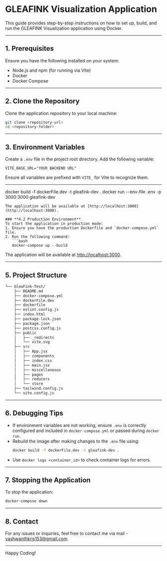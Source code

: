 
# GLEAFINK Visualization Application

This guide provides step-by-step instructions on how to set up, build, and run the GLEAFINK Visualization application using Docker.

---

## **1. Prerequisites**
Ensure you have the following installed on your system:
- Node.js and npm (for running via Vite)
- Docker
- Docker Compose

---

## **2. Clone the Repository**
Clone the application repository to your local machine:
```bash
git clone <repository-url>
cd <repository-folder>
```

---

## **3. Environment Variables**
Create a `.env` file in the project root directory. Add the following variable:

```env
VITE_BASE_URL="YOUR BACKEND URL"
```

Ensure all variables are prefixed with `VITE_` for Vite to recognize them.

---

docker build -f dockerFile.dev -t gleafink-dev .
docker run --env-file .env -p 3000:3000 gleafink-dev
```
The application will be available at [http://localhost:3000](http://localhost:3000).

### **4.2 Production Environment**
To start the application in production mode:
1. Ensure you have the production Dockerfile and `docker-compose.yml` file.
2. Run the following command:
   ```bash
   docker-compose up --build
   ```
   The application will be available at [http://localhost:3000](http://localhost:3000).

---

## **5. Project Structure**
```sh
└── GleaFink-Test/
    ├── README.md
    ├── docker-compose.yml
    ├── dockerFile.dev
    ├── dockerfile
    ├── eslint.config.js
    ├── index.html
    ├── package-lock.json
    ├── package.json
    ├── postcss.config.js
    ├── public
    │   ├── _redirects
    │   └── vite.svg
    ├── src
    │   ├── App.jsx
    │   ├── components
    │   ├── index.css
    │   ├── main.jsx
    │   ├── miscellaneous
    │   ├── pages
    │   ├── reducers
    │   └── store
    ├── tailwind.config.js
    └── vite.config.js
```

---

## **6. Debugging Tips**
- If environment variables are not working, ensure `.env` is correctly configured and included in `docker-compose.yml` or passed during `docker run`.
- Rebuild the image after making changes to the `.env` file using:
  ```bash
  docker build -f dockerFile.dev -t gleafink-dev .
  ```
- Use `docker logs <container_id>` to check container logs for errors.

---

## **7. Stopping the Application**
To stop the application:
```bash
docker-compose down
```

---

## **8. Contact**
For any issues or inquiries, feel free to contact me via mail - yashwanthkris153@gmail.com.

---

Happy Coding!
